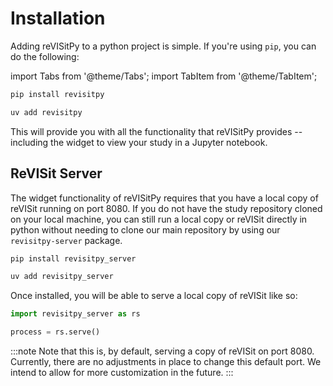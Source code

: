 # Installation

Adding reVISitPy to a python project is simple. If you're using `pip`, you can do the following:

import Tabs from '@theme/Tabs';
import TabItem from '@theme/TabItem';

<Tabs>
<TabItem value="pip" label="pip">

```sh
pip install revisitpy
```

</TabItem>
<TabItem value="uv" label="uv">

```sh
uv add revisitpy
```

</TabItem>
</Tabs>

This will provide you with all the functionality that reVISitPy provides -- including the widget to view your study in a Jupyter notebook.


## ReVISit Server

The widget functionality of reVISitPy requires that you have a local copy of reVISit running on port 8080. If you do not have the study repository cloned on your local machine, you can still run a local copy or reVISit directly in python without needing to clone our main repository by using our `revisitpy-server` package.

<Tabs>
<TabItem value="pip" label="pip">

```sh
pip install revisitpy_server
```

</TabItem>
<TabItem value="uv" label="uv">

```sh
uv add revisitpy_server
```

</TabItem>
</Tabs>

Once installed, you will be able to serve a local copy of reVISit like so:

```python
import revisitpy_server as rs

process = rs.serve()
```

:::note
Note that this is, by default, serving a copy of reVISit on port 8080. Currently, there are no adjustments in place to change this default port. We intend to allow for more customization in the future.
:::